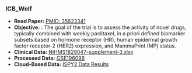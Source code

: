 ### ICB_Wolf

- **Read Paper:** [PMID: 35623341](https://pubmed.ncbi.nlm.nih.gov/35623341/)
- **Objective:** : The goal of the trial is to assess the activity of novel drugs, typically combined with weekly paclitaxel, in a priori defined biomarker subsets based on hormone receptor (HR), human epidermal growth factor receptor-2 (HER2) expression, and MammaPrint (MP) status.
- **Clinical Data:** [NIHMS1829047-supplement-3.xlsx](https://www.ncbi.nlm.nih.gov/pmc/articles/PMC6721896/)
- **Processed Data:** [GSE196096](https://www.ncbi.nlm.nih.gov/geo/query/acc.cgi?acc=GSE194040)
- **Cloud-Based Data:** [ISPY2 Data Results](https://www.ispytrials.org/results/data)


